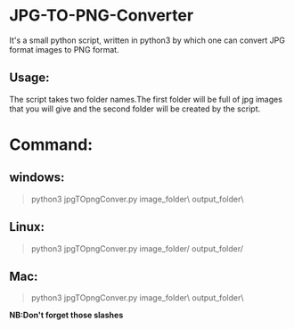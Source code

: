 # JPG-TO-PNG-Converter
It's a small python script, written in python3 by which one can convert JPG format images to PNG format.

## Usage:
The script takes two folder names.The first folder will be full of jpg images that you will give and the second folder will be created by the script.

# Command:

## windows:
> python3 jpgTOpngConver.py image_folder\ output_folder\

## Linux:
> python3 jpgTOpngConver.py image_folder/ output_folder/

## Mac:
> python3 jpgTOpngConver.py image_folder\ output_folder\

**NB:Don't forget those slashes**
